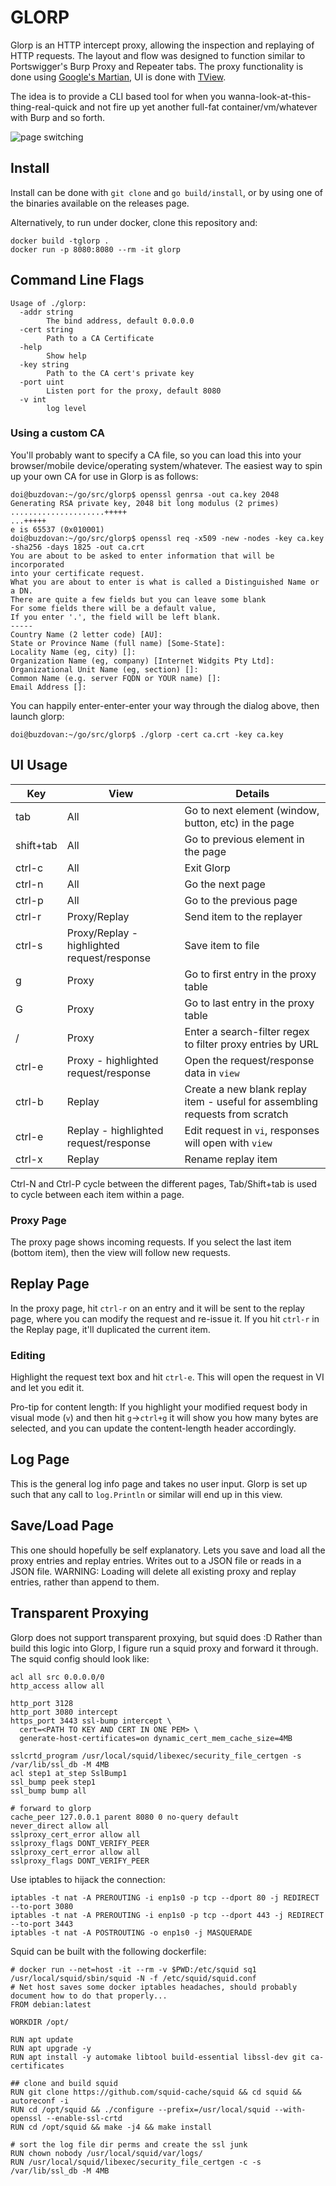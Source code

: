 # GLORP

Glorp is an HTTP intercept proxy, allowing the inspection and replaying of HTTP requests. The layout and flow was designed to function similar to Portswigger's Burp Proxy and Repeater tabs. The proxy functionality is done using [Google's Martian](https://github.com/google/martian), UI is done with [TView](https://github.com/rivo/tview).

The idea is to provide a CLI based tool for when you wanna-look-at-this-thing-real-quick and not fire up yet another full-fat container/vm/whatever with Burp and so forth.

![page switching](./gif/glorp.gif)

## Install

Install can be done with `git clone` and `go build/install`, or by using one of the binaries available on the releases page.

Alternatively, to run under docker, clone this repository and:

```
docker build -tglorp .
docker run -p 8080:8080 --rm -it glorp
```

## Command Line Flags

```
Usage of ./glorp:
  -addr string
    	The bind address, default 0.0.0.0
  -cert string
    	Path to a CA Certificate
  -help
    	Show help
  -key string
    	Path to the CA cert's private key
  -port uint
    	Listen port for the proxy, default 8080
  -v int
    	log level
```

### Using a custom CA

You'll probably want to specify a CA file, so you can load this into your browser/mobile device/operating system/whatever. The easiest way to spin up your own CA for use in Glorp is as follows:

```
doi@buzdovan:~/go/src/glorp$ openssl genrsa -out ca.key 2048
Generating RSA private key, 2048 bit long modulus (2 primes)
.....................+++++
...+++++
e is 65537 (0x010001)
doi@buzdovan:~/go/src/glorp$ openssl req -x509 -new -nodes -key ca.key -sha256 -days 1825 -out ca.crt
You are about to be asked to enter information that will be incorporated
into your certificate request.
What you are about to enter is what is called a Distinguished Name or a DN.
There are quite a few fields but you can leave some blank
For some fields there will be a default value,
If you enter '.', the field will be left blank.
-----
Country Name (2 letter code) [AU]:
State or Province Name (full name) [Some-State]:
Locality Name (eg, city) []:
Organization Name (eg, company) [Internet Widgits Pty Ltd]:
Organizational Unit Name (eg, section) []:
Common Name (e.g. server FQDN or YOUR name) []:
Email Address []:

```

You can happily enter-enter-enter your way through the dialog above, then launch glorp:

```
doi@buzdovan:~/go/src/glorp$ ./glorp -cert ca.crt -key ca.key
```

## UI Usage

Key | View | Details
--|--|--
tab | All | Go to next element (window, button, etc) in the page
shift+tab | All | Go to previous element in the page
ctrl-c | All | Exit Glorp
ctrl-n | All | Go the next page
ctrl-p | All | Go to the previous page
ctrl-r | Proxy/Replay | Send item to the replayer
ctrl-s | Proxy/Replay - highlighted request/response | Save item to file
g      | Proxy | Go to first entry in the proxy table
G      | Proxy | Go to last entry in the proxy table
/      | Proxy | Enter a search-filter regex to filter proxy entries by URL
ctrl-e | Proxy - highlighted request/response | Open the request/response data in `view`
ctrl-b | Replay | Create a new blank replay item - useful for assembling requests from scratch
ctrl-e | Replay - highlighted request/response | Edit request in `vi`, responses will open with `view`
ctrl-x | Replay | Rename replay item


Ctrl-N and Ctrl-P cycle between the different pages, Tab/Shift+tab is used to cycle between each item within a page.

### Proxy Page

The proxy page shows incoming requests. If you select the last item (bottom item), then the view will follow new requests.

## Replay Page

In the proxy page, hit `ctrl-r` on an entry and it will be sent to the replay page, where you can modify the request and re-issue it. If you hit `ctrl-r` in the Replay page, it'll duplicated the current item.

### Editing

Highlight the request text box and hit `ctrl-e`. This will open the request in VI and let you edit it. 

Pro-tip for content length: If you highlight your modified request body in visual mode (`v`) and then hit `g`->`ctrl+g` it will show you how many bytes are selected, and you can update the content-length header accordingly.

## Log Page

This is the general log info page and takes no user input. Glorp is set up such that any call to `log.Println` or similar will end up in this view. 

## Save/Load Page

This one should hopefully be self explanatory. Lets you save and load all the proxy entries and replay entries. Writes out to a JSON file or reads in a JSON file. WARNING: Loading will delete all existing proxy and replay entries, rather than append to them.

## Transparent Proxying

Glorp does not support transparent proxying, but squid does :D Rather than build this logic into Glorp, I figure run a squid proxy and forward it through. The squid config should look like:

```
acl all src 0.0.0.0/0
http_access allow all

http_port 3128 
http_port 3080 intercept
https_port 3443 ssl-bump intercept \
  cert=<PATH TO KEY AND CERT IN ONE PEM> \
  generate-host-certificates=on dynamic_cert_mem_cache_size=4MB

sslcrtd_program /usr/local/squid/libexec/security_file_certgen -s /var/lib/ssl_db -M 4MB
acl step1 at_step SslBump1
ssl_bump peek step1
ssl_bump bump all

# forward to glorp
cache_peer 127.0.0.1 parent 8080 0 no-query default
never_direct allow all
sslproxy_cert_error allow all
sslproxy_flags DONT_VERIFY_PEER
sslproxy_cert_error allow all
sslproxy_flags DONT_VERIFY_PEER
```

Use iptables to hijack the connection:

```
iptables -t nat -A PREROUTING -i enp1s0 -p tcp --dport 80 -j REDIRECT --to-port 3080
iptables -t nat -A PREROUTING -i enp1s0 -p tcp --dport 443 -j REDIRECT --to-port 3443
iptables -t nat -A POSTROUTING -o enp1s0 -j MASQUERADE
```

Squid can be built with the following dockerfile:

```
# docker run --net=host -it --rm -v $PWD:/etc/squid sq1 /usr/local/squid/sbin/squid -N -f /etc/squid/squid.conf
# Net host saves some docker iptables headaches, should probably document how to do that properly...
FROM debian:latest

WORKDIR /opt/

RUN apt update 
RUN apt upgrade -y
RUN apt install -y automake libtool build-essential libssl-dev git ca-certificates

## clone and build squid
RUN git clone https://github.com/squid-cache/squid && cd squid && autoreconf -i
RUN cd /opt/squid && ./configure --prefix=/usr/local/squid --with-openssl --enable-ssl-crtd
RUN cd /opt/squid && make -j4 && make install

# sort the log file dir perms and create the ssl junk
RUN chown nobody /usr/local/squid/var/logs/
RUN /usr/local/squid/libexec/security_file_certgen -c -s /var/lib/ssl_db -M 4MB
```
